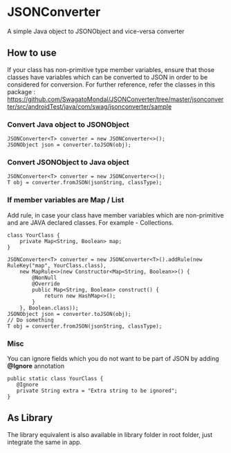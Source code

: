 # JSONConverter
A simple Java object to JSONObject and vice-versa converter

## How to use
If your class has non-primitive type member variables, ensure that those classes have variables which can be
converted to JSON in order to be considered for conversion. For further reference, refer the classes in this package :
https://github.com/SwagatoMondal/JSONConverter/tree/master/jsonconverter/src/androidTest/java/com/swag/jsonconverter/sample
### Convert Java object to JSONObject
```
JSONConverter<T> converter = new JSONConverter<>();
JSONObject json = converter.toJSON(obj);
```
### Convert JSONObject to Java object
```
JSONConverter<T> converter = new JSONConverter<>();
T obj = converter.fromJSON(jsonString, classType);
```
### If member variables are Map / List
Add rule, in case your class have member variables which are non-primitive and are JAVA declared classes. For example - Collections.
```
class YourClass {
    private Map<String, Boolean> map;
}

JSONConverter<T> converter = new JSONConverter<T>().addRule(new RuleKey("map", YourClass.class),
    new MapRule<>(new Constructor<Map<String, Boolean>>() {
        @NonNull
        @Override
        public Map<String, Boolean> construct() {
            return new HashMap<>();
        }
    }, Boolean.class));
JSONObject json = converter.toJSON(obj);
// Do something
T obj = converter.fromJSON(jsonString, classType);
```
### Misc
You can ignore fields which you do not want to be part of JSON by adding **@Ignore** annotation
```
public static class YourClass {
   @Ignore
   private String extra = "Extra string to be ignored";
}
```
## As Library
The library equivalent is also available in library folder in root folder, just integrate the same in app.
